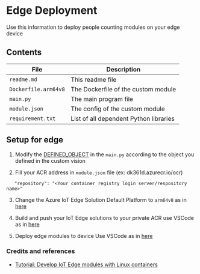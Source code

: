 # Edge Deployment
Use this information to deploy people counting modules on your edge device

## Contents 

| File             | Description                                                   |
|-------------------------|---------------------------------------------------------------|
| `readme.md`             | This readme file                                              |
| `Dockerfile.arm64v8`    | The Dockerfile of the custom module                       |
| `main.py`               | The main program file                                         |
| `module.json`           | The config of the custom module                           |
| `requirement.txt`       | List of all dependent Python libraries                        |

## Setup for edge

1. Modify the [DEFINED_OBJECT](https://github.com/leannhuang/image-capture-with-ocr/blob/main/modules/CustomModule/main.py#L36) in the `main.py` according to the object you defined in the custom vision
   
2. Fill your ACR address in `module.json` file (ex: dk361d.azurecr.io/ocr)
```
   "repository": "<Your container registry login server/respository name>"
```

3. Change the Azure IoT Edge Solution Default Platform to `arm64v8` as in [here](https://docs.microsoft.com/en-us/azure/iot-edge/tutorial-develop-for-linux?view=iotedge-2020-11#select-your-target-architecture)
   
4. Build and push your IoT Edge solutions to your private ACR 
use VSCode as in [here](https://docs.microsoft.com/en-us/azure/iot-edge/tutorial-develop-for-linux?view=iotedge-2020-11#build-and-push-your-solution) 

5. Deploy edge modules to device
Use VSCode as in [here](https://docs.microsoft.com/en-us/azure/iot-edge/tutorial-develop-for-linux?view=iotedge-2020-11#deploy-modules-to-device) 


### Credits and references
- [Tutorial: Develop IoT Edge modules with Linux containers](https://docs.microsoft.com/en-us/azure/iot-edge/tutorial-develop-for-linux?view=iotedge-2020-11)
